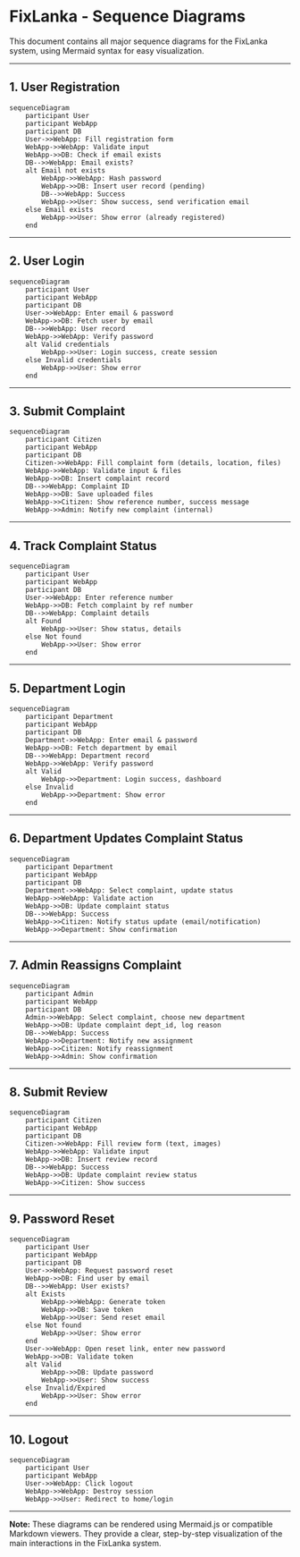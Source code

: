 # FixLanka - Sequence Diagrams

This document contains all major sequence diagrams for the FixLanka system, using Mermaid syntax for easy visualization.

---

## 1. User Registration
```mermaid
sequenceDiagram
    participant User
    participant WebApp
    participant DB
    User->>WebApp: Fill registration form
    WebApp->>WebApp: Validate input
    WebApp->>DB: Check if email exists
    DB-->>WebApp: Email exists?
    alt Email not exists
        WebApp->>WebApp: Hash password
        WebApp->>DB: Insert user record (pending)
        DB-->>WebApp: Success
        WebApp->>User: Show success, send verification email
    else Email exists
        WebApp->>User: Show error (already registered)
    end
```

---

## 2. User Login
```mermaid
sequenceDiagram
    participant User
    participant WebApp
    participant DB
    User->>WebApp: Enter email & password
    WebApp->>DB: Fetch user by email
    DB-->>WebApp: User record
    WebApp->>WebApp: Verify password
    alt Valid credentials
        WebApp->>User: Login success, create session
    else Invalid credentials
        WebApp->>User: Show error
    end
```

---

## 3. Submit Complaint
```mermaid
sequenceDiagram
    participant Citizen
    participant WebApp
    participant DB
    Citizen->>WebApp: Fill complaint form (details, location, files)
    WebApp->>WebApp: Validate input & files
    WebApp->>DB: Insert complaint record
    DB-->>WebApp: Complaint ID
    WebApp->>DB: Save uploaded files
    WebApp->>Citizen: Show reference number, success message
    WebApp->>Admin: Notify new complaint (internal)
```

---

## 4. Track Complaint Status
```mermaid
sequenceDiagram
    participant User
    participant WebApp
    participant DB
    User->>WebApp: Enter reference number
    WebApp->>DB: Fetch complaint by ref number
    DB-->>WebApp: Complaint details
    alt Found
        WebApp->>User: Show status, details
    else Not found
        WebApp->>User: Show error
    end
```

---

## 5. Department Login
```mermaid
sequenceDiagram
    participant Department
    participant WebApp
    participant DB
    Department->>WebApp: Enter email & password
    WebApp->>DB: Fetch department by email
    DB-->>WebApp: Department record
    WebApp->>WebApp: Verify password
    alt Valid
        WebApp->>Department: Login success, dashboard
    else Invalid
        WebApp->>Department: Show error
    end
```

---

## 6. Department Updates Complaint Status
```mermaid
sequenceDiagram
    participant Department
    participant WebApp
    participant DB
    Department->>WebApp: Select complaint, update status
    WebApp->>WebApp: Validate action
    WebApp->>DB: Update complaint status
    DB-->>WebApp: Success
    WebApp->>Citizen: Notify status update (email/notification)
    WebApp->>Department: Show confirmation
```

---

## 7. Admin Reassigns Complaint
```mermaid
sequenceDiagram
    participant Admin
    participant WebApp
    participant DB
    Admin->>WebApp: Select complaint, choose new department
    WebApp->>DB: Update complaint dept_id, log reason
    DB-->>WebApp: Success
    WebApp->>Department: Notify new assignment
    WebApp->>Citizen: Notify reassignment
    WebApp->>Admin: Show confirmation
```

---

## 8. Submit Review
```mermaid
sequenceDiagram
    participant Citizen
    participant WebApp
    participant DB
    Citizen->>WebApp: Fill review form (text, images)
    WebApp->>WebApp: Validate input
    WebApp->>DB: Insert review record
    DB-->>WebApp: Success
    WebApp->>DB: Update complaint review status
    WebApp->>Citizen: Show success
```

---

## 9. Password Reset
```mermaid
sequenceDiagram
    participant User
    participant WebApp
    participant DB
    User->>WebApp: Request password reset
    WebApp->>DB: Find user by email
    DB-->>WebApp: User exists?
    alt Exists
        WebApp->>WebApp: Generate token
        WebApp->>DB: Save token
        WebApp->>User: Send reset email
    else Not found
        WebApp->>User: Show error
    end
    User->>WebApp: Open reset link, enter new password
    WebApp->>DB: Validate token
    alt Valid
        WebApp->>DB: Update password
        WebApp->>User: Show success
    else Invalid/Expired
        WebApp->>User: Show error
    end
```

---

## 10. Logout
```mermaid
sequenceDiagram
    participant User
    participant WebApp
    User->>WebApp: Click logout
    WebApp->>WebApp: Destroy session
    WebApp->>User: Redirect to home/login
```

---

**Note:** These diagrams can be rendered using Mermaid.js or compatible Markdown viewers. They provide a clear, step-by-step visualization of the main interactions in the FixLanka system. 